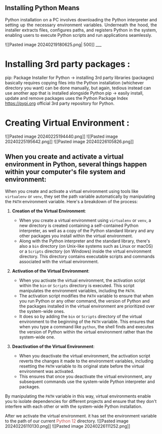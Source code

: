 
## Installing Python Means 
<p align="justify">Python installation on a PC involves downloading the Python interpreter and setting up the necessary environment variables. Underneath the hood, the installer extracts files, configures paths, and registers Python in the system, enabling users to execute Python scripts and run applications seamlessly.
</p>
![[Pasted image 20240219180625.png| 500]]
___


# Installing 3rd party packages : 


pip: Package Installer for Python → installing 3rd party libraries (packages) basically requires copying files into the Python installation (whichever directory you want) can be done manually, but again, tedious instead can use another app that is installed alongside Python pip → easily install, update and remove packages uses the Python Package Index https://pypi.org official 3rd party repository for Python.


# Creating Virtual Environment : 
![[Pasted image 20240225194440.png]]
![[Pasted image 20240225195642.png]]
![[Pasted image 20240226105826.png]]
## When you create and activate a virtual environment in Python, several things happen within your computer's file system and **environment**:

  
When you create and activate a virtual environment using tools like `virtualenv` or `venv`, they set the path variable automatically by manipulating the `PATH` environment variable. Here's a breakdown of the process:

1. **Creation of the Virtual Environment**:
    
    - When you create a virtual environment using `virtualenv` or `venv`, a new directory is created containing a self-contained Python interpreter, as well as a copy of the Python standard library and any other packages you install within the virtual environment.
    - Along with the Python interpreter and the standard library, there's also a `bin` directory (on Unix-like systems such as Linux or macOS) or a `Scripts` directory (on Windows) inside the virtual environment directory. This directory contains executable scripts and commands associated with the virtual environment.
2. **Activation of the Virtual Environment**:
    
    - When you activate the virtual environment, the activation script within the `bin` or `Scripts` directory is executed. This script manipulates the environment variables, including the `PATH`.
    - The activation script modifies the `PATH` variable to ensure that when you run Python or any other command, the version of Python and the packages installed in the virtual environment are prioritized over the system-wide ones.
    - It does so by adding the `bin` or `Scripts` directory of the virtual environment to the beginning of the `PATH` variable. This ensures that when you type a command like `python`, the shell finds and executes the version of Python within the virtual environment rather than the system-wide one.
3. **Deactivation of the Virtual Environment**:
    
    - When you deactivate the virtual environment, the activation script reverts the changes it made to the environment variables, including resetting the `PATH` variable to its original state before the virtual environment was activated.
    - This ensures that once you deactivate the virtual environment, any subsequent commands use the system-wide Python interpreter and packages.

By manipulating the `PATH` variable in this way, virtual environments enable you to isolate dependencies for different projects and ensure that they don't interfere with each other or with the system-wide Python installation.

After we activate the virtual environment. it has set the environment variable to the path of our current <font color="#c0504d">Python 12</font> directory.
![[Pasted image 20240226110130.png]]
![[Pasted image 20240226111252.png]]
